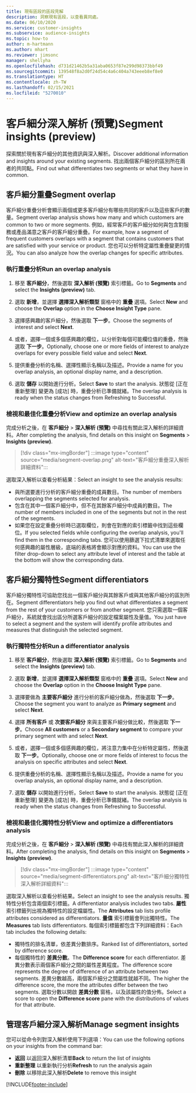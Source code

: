 ```yaml
---
title: 現有區段的區段見解
description: 洞察現有區段，以查看異同處。
ms.date: 06/10/2020
ms.service: customer-insights
ms.subservice: audience-insights
ms.topic: how-to
author: m-hartmann
ms.author: mhart
ms.reviewer: jimsonc
manager: shellyha
ms.openlocfilehash: d731d21462b5a31aba0653f87e299d98373bbf49
ms.sourcegitcommit: 139548f8a2d0f24d54c4a6c404a743eeeb8ef8e0
ms.translationtype: HT
ms.contentlocale: zh-TW
ms.lasthandoff: 02/15/2021
ms.locfileid: "5270010"
---
```

# <a name="segment-insights-preview"></a><span data-ttu-id="1b3aa-103">客戶細分深入解析 (預覽)</span><span class="sxs-lookup"><span data-stu-id="1b3aa-103">Segment insights (preview)</span></span>

<span data-ttu-id="1b3aa-104">探索關於現有客戶細分的其他資訊與深入解析。</span><span class="sxs-lookup"><span data-stu-id="1b3aa-104">Discover additional information and insights around your existing segments.</span></span> <span data-ttu-id="1b3aa-105">找出兩個客戶細分的區別所在兩者的共同點。</span><span class="sxs-lookup"><span data-stu-id="1b3aa-105">Find out what differentiates two segments or what they have in common.</span></span>

## <a name="segment-overlap"></a><span data-ttu-id="1b3aa-106">客戶細分重疊</span><span class="sxs-lookup"><span data-stu-id="1b3aa-106">Segment overlap</span></span>

<span data-ttu-id="1b3aa-107">客戶細分重疊分析會顯示兩個或更多客戶細分有哪些共同的客戶以及這些客戶的數量。</span><span class="sxs-lookup"><span data-stu-id="1b3aa-107">Segment overlap analysis shows how many and which customers are common to two or more segments.</span></span> <span data-ttu-id="1b3aa-108">例如，經常客戶的客戶細分如何與包含對服務或產品滿意之客戶的客戶細分重疊。</span><span class="sxs-lookup"><span data-stu-id="1b3aa-108">For example, how a segment of frequent customers overlaps with a segment that contains customers that are satisfied with your service or product.</span></span>
<span data-ttu-id="1b3aa-109">您也可以分析特定屬性重疊變更的情況。</span><span class="sxs-lookup"><span data-stu-id="1b3aa-109">You can also analyze how the overlap changes for specific attributes.</span></span>

### <a name="run-an-overlap-analysis"></a><span data-ttu-id="1b3aa-110">執行重疊分析</span><span class="sxs-lookup"><span data-stu-id="1b3aa-110">Run an overlap analysis</span></span>

1. <span data-ttu-id="1b3aa-111">移至 **客戶細分**，然後選取 **深入解析 (預覽)** 索引標籤。</span><span class="sxs-lookup"><span data-stu-id="1b3aa-111">Go to **Segments** and select the **Insights (preview)** tab.</span></span>

1. <span data-ttu-id="1b3aa-112">選取 **新增**，並選擇 **選擇深入解析類型** 窗格中的 **重疊** 選項。</span><span class="sxs-lookup"><span data-stu-id="1b3aa-112">Select **New** and choose the **Overlap** option in the **Choose Insight Type** pane.</span></span>

1. <span data-ttu-id="1b3aa-113">選擇感興趣的客戶細分，然後選取 **下一步**。</span><span class="sxs-lookup"><span data-stu-id="1b3aa-113">Choose the segments of interest and select **Next**.</span></span>

1. <span data-ttu-id="1b3aa-114">或者，選擇一個或多個感興趣的欄位，以分析對每個可能欄位值的重疊，然後選取 **下一步**。</span><span class="sxs-lookup"><span data-stu-id="1b3aa-114">Optionally, choose one or more fields of interest to analyze overlaps for every possible field value and select **Next**.</span></span>

1. <span data-ttu-id="1b3aa-115">提供重疊分析的名稱、選擇性顯示名稱以及描述。</span><span class="sxs-lookup"><span data-stu-id="1b3aa-115">Provide a name for you overlap analysis, an optional display name, and a description.</span></span>

1. <span data-ttu-id="1b3aa-116">選取 **儲存** 以開始進行分析。</span><span class="sxs-lookup"><span data-stu-id="1b3aa-116">Select **Save** to start the analysis.</span></span> <span data-ttu-id="1b3aa-117">狀態從 [正在重新整理] 變更為 [成功] 時，重疊分析已準備就緒。</span><span class="sxs-lookup"><span data-stu-id="1b3aa-117">The overlap analysis is ready when the status changes from Refreshing to Successful.</span></span>

### <a name="view-and-optimize-an-overlap-analysis"></a><span data-ttu-id="1b3aa-118">檢視和最佳化重疊分析</span><span class="sxs-lookup"><span data-stu-id="1b3aa-118">View and optimize an overlap analysis</span></span>

<span data-ttu-id="1b3aa-119">完成分析之後，在 **客戶細分** > **深入解析 (預覽)** 中尋找有關此深入解析的詳細資料。</span><span class="sxs-lookup"><span data-stu-id="1b3aa-119">After completing the analysis, find details on this insight on **Segments** > **Insights (preview)**.</span></span>

> [!div class="mx-imgBorder"]
> :::image type="content" source="media/segment-overlap.png" alt-text="客戶細分重疊深入解析詳細資料":::

<span data-ttu-id="1b3aa-121">選取深入解析以查看分析結果：</span><span class="sxs-lookup"><span data-stu-id="1b3aa-121">Select an insight to see the analysis results:</span></span>

- <span data-ttu-id="1b3aa-122">與所選要進行分析的客戶細分重疊的成員數目。</span><span class="sxs-lookup"><span data-stu-id="1b3aa-122">The number of members overlapping the segments selected for analysis.</span></span>
- <span data-ttu-id="1b3aa-123">包含在其中一個客戶細分中，但不在其餘客戶細分中成員的數目。</span><span class="sxs-lookup"><span data-stu-id="1b3aa-123">The number of members included in one of the segments but not in the rest of the segments.</span></span>
- <span data-ttu-id="1b3aa-124">如果您在設定重疊分析時已選取欄位，則會在對應的索引標籤中找到這些欄位。</span><span class="sxs-lookup"><span data-stu-id="1b3aa-124">If you selected fields while configuring the overlap analysis, you'll find them in the corresponding tabs.</span></span> <span data-ttu-id="1b3aa-125">您可以使用篩選下拉式清單來選取任何感興趣的屬性層級，底端的表格將會顯示對應的資料。</span><span class="sxs-lookup"><span data-stu-id="1b3aa-125">You can use the filter drop-down to select any attribute level of interest and the table at the bottom will show the corresponding data.</span></span>

## <a name="segment-differentiators"></a><span data-ttu-id="1b3aa-126">客戶細分獨特性</span><span class="sxs-lookup"><span data-stu-id="1b3aa-126">Segment differentiators</span></span>

<span data-ttu-id="1b3aa-127">客戶細分獨特性可協助您找出一個客戶細分與其餘客戶或與其他客戶細分的區別所在。</span><span class="sxs-lookup"><span data-stu-id="1b3aa-127">Segment differentiators help you find out what differentiates a segment from the rest of your customers or from another segment.</span></span> <span data-ttu-id="1b3aa-128">您只需選取一個客戶細分，系統就會找出區分所選客戶細分的設定檔案屬性及量值。</span><span class="sxs-lookup"><span data-stu-id="1b3aa-128">You just have to select a segment and the system will identify profile attributes and measures that distinguish the selected segment.</span></span>

### <a name="run-a-differentiator-analysis"></a><span data-ttu-id="1b3aa-129">執行獨特性分析</span><span class="sxs-lookup"><span data-stu-id="1b3aa-129">Run a differentiator analysis</span></span>

1. <span data-ttu-id="1b3aa-130">移至 **客戶細分**，然後選取 **深入解析 (預覽)** 索引標籤。</span><span class="sxs-lookup"><span data-stu-id="1b3aa-130">Go to **Segments** and select the **Insights (preview)** tab.</span></span>

1. <span data-ttu-id="1b3aa-131">選取 **新增**，並選擇 **選擇深入解析類型** 窗格中的 **重疊** 選項。</span><span class="sxs-lookup"><span data-stu-id="1b3aa-131">Select **New** and choose the **Overlap** option in the **Choose Insight Type** pane.</span></span>

1. <span data-ttu-id="1b3aa-132">選擇要做為 **主要客戶細分** 進行分析的客戶細分做為，然後選取 **下一步**。</span><span class="sxs-lookup"><span data-stu-id="1b3aa-132">Choose the segment you want to analyze as **Primary segment** and select **Next**.</span></span>

1. <span data-ttu-id="1b3aa-133">選擇 **所有客戶** 或 **次要客戶細分** 來與主要客戶細分做比較，然後選取 **下一步**。</span><span class="sxs-lookup"><span data-stu-id="1b3aa-133">Choose **All customers** or a **Secondary segment** to compare your primary segment with and select **Next**.</span></span>

1. <span data-ttu-id="1b3aa-134">或者，選擇一個或多個感興趣的欄位，將注意力集中在分析特定屬性，然後選取 **下一步**。</span><span class="sxs-lookup"><span data-stu-id="1b3aa-134">Optionally, choose one or more fields of interest to focus the analysis on specific attributes and select **Next**.</span></span>

1. <span data-ttu-id="1b3aa-135">提供重疊分析的名稱、選擇性顯示名稱以及描述。</span><span class="sxs-lookup"><span data-stu-id="1b3aa-135">Provide a name for you overlap analysis, an optional display name, and a description.</span></span>

1. <span data-ttu-id="1b3aa-136">選取 **儲存** 以開始進行分析。</span><span class="sxs-lookup"><span data-stu-id="1b3aa-136">Select **Save** to start the analysis.</span></span> <span data-ttu-id="1b3aa-137">狀態從 [正在重新整理] 變更為 [成功] 時，重疊分析已準備就緒。</span><span class="sxs-lookup"><span data-stu-id="1b3aa-137">The overlap analysis is ready when the status changes from Refreshing to Successful.</span></span>

### <a name="view-and-optimize-a-differentiators-analysis"></a><span data-ttu-id="1b3aa-138">檢視和最佳化獨特性分析</span><span class="sxs-lookup"><span data-stu-id="1b3aa-138">View and optimize a differentiators analysis</span></span>

<span data-ttu-id="1b3aa-139">完成分析之後，在 **客戶細分** > **深入解析 (預覽)** 中尋找有關此深入解析的詳細資料。</span><span class="sxs-lookup"><span data-stu-id="1b3aa-139">After completing the analysis, find details on this insight on **Segments** > **Insights (preview)**.</span></span>

> [!div class="mx-imgBorder"]
> :::image type="content" source="media/segment-differentiators.png" alt-text="客戶細分獨特性深入解析詳細資料":::

<span data-ttu-id="1b3aa-141">選取深入解析以查看分析結果。</span><span class="sxs-lookup"><span data-stu-id="1b3aa-141">Select an insight to see the analysis results.</span></span> <span data-ttu-id="1b3aa-142">獨特性分析包含兩個索引標籤。</span><span class="sxs-lookup"><span data-stu-id="1b3aa-142">A differentiator analysis includes two tabs.</span></span> <span data-ttu-id="1b3aa-143">**屬性** 索引標籤列出視為獨特性的設定檔屬性。</span><span class="sxs-lookup"><span data-stu-id="1b3aa-143">The **Attributes** tab lists profile attributes considered as differentiators.</span></span> <span data-ttu-id="1b3aa-144">**量值** 索引標籤會列出獨特性。</span><span class="sxs-lookup"><span data-stu-id="1b3aa-144">The **Measures** tab lists differentiators.</span></span> <span data-ttu-id="1b3aa-145">每個索引標籤都包含下列詳細資料：</span><span class="sxs-lookup"><span data-stu-id="1b3aa-145">Each tab includes the following details:</span></span>

- <span data-ttu-id="1b3aa-146">獨特性的排名清單，依差異分數排序。</span><span class="sxs-lookup"><span data-stu-id="1b3aa-146">Ranked list of differentiators, sorted by difference score.</span></span>
- <span data-ttu-id="1b3aa-147">每個獨特性的 **差異分數**。</span><span class="sxs-lookup"><span data-stu-id="1b3aa-147">The **Difference score** for each differentiator.</span></span> <span data-ttu-id="1b3aa-148">差異分數表示兩個客戶細分之間的屬性差異程度。</span><span class="sxs-lookup"><span data-stu-id="1b3aa-148">The difference score represents the degree of difference of an attribute between two segments.</span></span> <span data-ttu-id="1b3aa-149">差異分數越高，兩個客戶細分之間屬性就越不同。</span><span class="sxs-lookup"><span data-stu-id="1b3aa-149">The higher the difference score, the more the attributes differ between the two segments.</span></span> <span data-ttu-id="1b3aa-150">選取分數以開啟 **差異分數** 窗格，以及該屬性的值分佈。</span><span class="sxs-lookup"><span data-stu-id="1b3aa-150">Select a score to open the **Difference score** pane with the distributions of values for that attribute.</span></span>

## <a name="manage-segment-insights"></a><span data-ttu-id="1b3aa-151">管理客戶細分深入解析</span><span class="sxs-lookup"><span data-stu-id="1b3aa-151">Manage segment insights</span></span>

<span data-ttu-id="1b3aa-152">您可以從命令列對深入解析使用下列選項：</span><span class="sxs-lookup"><span data-stu-id="1b3aa-152">You can use the following options on your insights from the command bar:</span></span>

- <span data-ttu-id="1b3aa-153">**返回** 以返回深入解析清單</span><span class="sxs-lookup"><span data-stu-id="1b3aa-153">**Back** to return the list of insights</span></span>
- <span data-ttu-id="1b3aa-154">**重新整理** 以重新執行分析</span><span class="sxs-lookup"><span data-stu-id="1b3aa-154">**Refresh** to run the analysis again</span></span>
- <span data-ttu-id="1b3aa-155">**刪除** 以移除此深入解析</span><span class="sxs-lookup"><span data-stu-id="1b3aa-155">**Delete** to remove this insight</span></span>


[!INCLUDE[footer-include](../includes/footer-banner.md)]